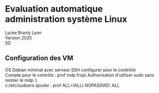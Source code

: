 # Evaluation automatique administration système Linux
Lycée Branly Lyon\
Version 2025\
SD
## Configuration des VM
OS Debian minimal avec serveur SSH configurer pour le contrôle\  
Compte pour le contrôle : prof mdp frop\ 
Authorisation d'utiliser sudo sans rentrer le mdp :\   
c:/etc/sudoers   ajouter : prof ALL=(ALL) NOPASSWD: ALL
## 
